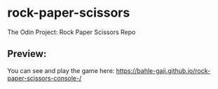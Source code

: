 # rock-paper-scissors
The Odin Project: Rock Paper Scissors Repo

## Preview:
You can see and play the game here: https://bahle-gaji.github.io/rock-paper-scissors-console-/
